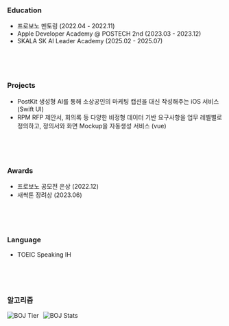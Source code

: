<section style="margin-bottom: 45px;">
  <h3>Education</h3>
  <ul>
    <li>프로보노 멘토링 (2022.04 - 2022.11)</li>
    <li>Apple Developer Academy @ POSTECH 2nd (2023.03 - 2023.12)</li>
    <li>SKALA SK AI Leader Academy (2025.02 - 2025.07)</li>
  </ul>
</section>

<br>

<section style="margin-bottom: 45px;">
  <h3>Projects</h3>
  <ul>
    <li>PostKit 생성형 AI를 통해 소상공인의 마케팅 캡션을 대신 작성해주는 iOS 서비스 (Swift UI)</li>
    <li>RPM RFP 제안서, 회의록 등 다양한 비정형 데이터 기반 요구사항을 업무 레벨별로 정의하고, 정의서와 화면 Mockup을 자동생성 서비스 (vue) </li>
  </ul>
</section>

<br>

<section style="margin-bottom: 45px;">
  <h3>Awards</h3>
  <ul>
    <li>프로보노 공모전 은상 (2022.12)</li>
    <li>새싹톤 장려상 (2023.06)</li>
  </ul>
</section>

<br>

<section style="margin-bottom: 45px;">
  <h3>Language</h3>
  <ul>
    <li>TOEIC Speaking IH</li>
  </ul>
</section>

<br>

<section>
  <h3>알고리즘</h3>
  <div style="display: flex; gap: 10px; align-items: center;">
    <img src="http://mazassumnida.wtf/api/v2/generate_badge?boj=mokdb" alt="BOJ Tier" />
    <img src="http://mazandi.herokuapp.com/api?handle=mokdb&theme=cold" alt="BOJ Stats" />
  </div>
</section>
